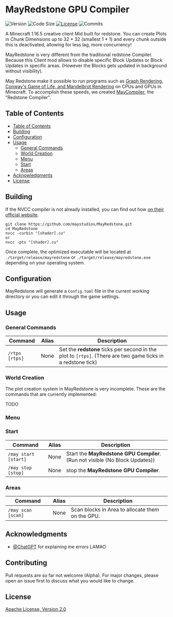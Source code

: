 # MayRedstone GPU Compiler

![Version](https://img.shields.io/github/manifest-json/v/maystudios/MayRedstone?color=criti) ![Code Size](https://img.shields.io/github/languages/code-size/maystudios/MayRedstone?color=blue) [![License](https://img.shields.io/github/license/maystudios/MayRedstone?color=orange)](https://www.apache.org/licenses/LICENSE-2.0) ![Commits](https://img.shields.io/github/commit-activity/m/maystudios/MayRedstone?color=blue) 

A Minecraft 1.16.5 creative client Mid built for redstone. You can create Plots in Chunk Dimensions up to 32 * 32 (smallest 1 * 1) and every chunk outside this is deactivated, allowing for less lag, more concurrency!

MayRedstone is very different from the traditional redstone Compiler. Because this Client mod allows to disable specific Block Updates or Block Updates in specific areas. (However the Blocks gets updated in background without visibility).

May Redstone make it possible to run programs such as [Graph Rendering, Conway's Game of Life, and Mandelbrot Rendering](https://www.youtube.com/watch?v=FDiapbD0Xfg) on CPUs and GPUs in Minecraft. To accomplish these speeds, we created [MayCompiler](docs/Compiler/Redstone/MayCompiler.md), the "Redstone Compiler".

## Table of Contents

- [Table of Contents](#table-of-contents)
- [Building](#building)
- [Configuration](#configuration)
- [Usage](#usage)
   - [General Commands](#general-commands)
   - [World Creation](#world-creation)
   - [Menu](#menu)
   - [Start](#start)
   - [Areas](#areas)
- [Acknowledgments](#acknowledgments)
- [License](#license)

## Building

If the NVCC compiler is not already installed, you can find out how [on their official website](https://visualstudio.microsoft.com/de/downloads/).

```shell
git clone https://github.com/maystudios/MayRedstone.git
cd MayRedstone
nvcc -curbin "[shader].cu"
or 
nvcc -ptx "[shader].cu"
```

Once complete, the optimized executable will be located at `./target/release/mayredstone` or `./target/release/mayredstone.exe` depending on your operating system.

## Configuration

MayRedstone will generate a `Config.toml` file in the current working directory or you can edit it through the game settings.

## Usage

### General Commands
| Command | Alias | Description |
| --- | --- |--- |
| `/rtps [rtps]` | None | Set the **redstone** ticks per second in the plot to `[rtps]`. (There are two game ticks in a redstone tick) |

### World Creation
The plot creation system in MayRedstone is very incomplete.
These are the commands that are currently implemented:

TODO

### Menu

### Start
| Command              | Alias | Description                                                                  |
|----------------------| --- |------------------------------------------------------------------------------|
| `/may start [start]` | None | Start the **MayRedstone GPU Compiler**. (Run not visible (No Block Updates)) |
| `/may stop  [stop]`  | None | stop the **MayRedstone GPU Compiler**.                                       |


### Areas
| Command              | Alias | Description                                                                  |
|----------------------| --- |------------------------------------------------------------------------------|
| `/may scan  [scan]`  | None | Scan blocks in Area to allocate them on the GPU.                             |

## Acknowledgments
- [@ChatGPT](https://openai.com/blog/chatgpt/) for explaining me errors LAMAO


## Contributing
Pull requests are so far not welcome (Alpha). For major changes, please open an issue first to discuss what you would like to change.

## License
[Apache License, Version 2.0](https://www.apache.org/licenses/LICENSE-2.0)
